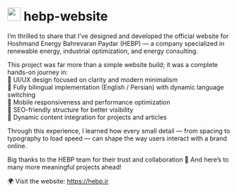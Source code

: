 # <img src="assets/hebp (1).ico" style="width:30px"></img>   hebp-website 
I’m thrilled to share that I’ve designed and developed the official website for Hoshmand Energy Bahrevaran Paydar (HEBP) — a company specialized in renewable energy, industrial optimization, and energy consulting.

This project was far more than a simple website build; it was a complete hands-on journey in:
<br>🔹 UI/UX design focused on clarity and modern minimalism
<br>🔹 Fully bilingual implementation (English / Persian) with dynamic language switching
<br>🔹 Mobile responsiveness and performance optimization
<br>🔹 SEO-friendly structure for better visibility
<br>🔹 Dynamic content integration for projects and articles

Through this experience, I learned how every small detail — from spacing to typography to load speed — can shape the way users interact with a brand online.

Big thanks to the HEBP team for their trust and collaboration 🙏
And here’s to many more meaningful projects ahead!

🌍 Visit the website: https://hebp.ir
